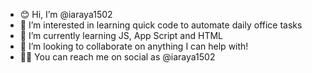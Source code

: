 - 😊 Hi, I’m @iaraya1502
- 👀 I’m interested in learning quick code to automate daily office tasks
- 🌱 I’m currently learning JS, App Script and HTML
- 💞️ I’m looking to collaborate on anything I can help with! 
- 👋🏽 You can reach me on social as @iaraya1502

<!---
iaraya1502/iaraya1502 is a ✨ special ✨ repository because its `README.md` (this file) appears on your GitHub profile.
You can click the Preview link to take a look at your changes.
--->
